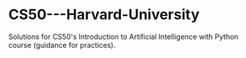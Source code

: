 # CS50---Harvard-University
Solutions for CS50's Introduction to Artificial Intelligence with Python course (guidance for practices).
